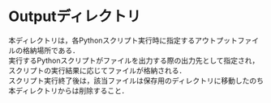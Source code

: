 # Outputディレクトリ
本ディレクトリは，各Pythonスクリプト実行時に指定するアウトプットファイルの格納場所である．  
実行するPythonスクリプトがファイルを出力する際の出力先として指定され，スクリプトの実行結果に応じてファイルが格納される．  
スクリプト実行終了後は，該当ファイルは保存用のディレクトリに移動したのち本ディレクトリからは削除すること．
